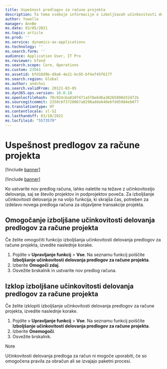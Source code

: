 ```yaml
---
title: Uspešnost predlogov za račune projekta
description: Ta tema vsebuje informacije o izboljšavah učinkovitosti delovanja predlogov računov za projekte.
author: Yowelle
manager: AnnBe
ms.date: 03/05/2021
ms.topic: article
ms.prod: ''
ms.service: dynamics-ax-applications
ms.technology: ''
ms.search.form: ''
audience: Application User, IT Pro
ms.reviewer: kfend
ms.search.scope: Core, Operations
ms.custom: 23561
ms.assetid: bfd18d9b-d9a6-4e21-bc95-bf4af45f617f
ms.search.region: Global
ms.author: andchoi
ms.search.validFrom: 20121-03-05
ms.dyn365.ops.version: 10.0.18
ms.openlocfilehash: 78c924cba8107471a5f8e6d6a38265890d32d72b
ms.sourcegitcommit: 2350c6f3728067a8298adde640e6fdd5984eb077
ms.translationtype: HT
ms.contentlocale: sl-SI
ms.lasthandoff: 03/10/2021
ms.locfileid: "5573579"
---
```

# <a name="project-invoice-proposal-performance"></a>Uspešnost predlogov za račune projekta

[!include [banner](../includes/banner.md)]

[!include [banner](../includes/preview-banner.md)]

Ko ustvarite nov predlog računa, lahko naletite na težave z učinkovitostjo delovanja, saj se število projektov in podprojektov poveča. Za izboljšanje učinkovitosti delovanja je na voljo funkcija, ki skrajša čas, potreben za izdelavo novega predloga računa za objavljene transakcije projekta.

## <a name="enable-project-invoice-proposal-performance-enhancement"></a>Omogočanje izboljšane učinkovitosti delovanja predlogov za račune projekta
Če želite omogočiti funkcijo izboljšanja učinkovitosti delovanja predlogov za račune projekta, izvedite naslednje korake.

1.  Pojdite v **Upravljanje funkcij** > **Vse**. Na seznamu funkcij poiščite **Izboljšanje učinkovitosti delovanja predlogov za račune projekta**.
2.  Izberite **Omogoči zdaj**.
3.  Osvežite brskalnik in ustvarite nov predlog računa.

## <a name="turn-off-project-invoice-proposal-performance-enhancement"></a>Izklop izboljšane učinkovitosti delovanja predlogov za račune projekta
Če želite izklopiti izboljšanje učinkovitosti delovanja predlogov za račune projekta, izvedite naslednje korake.

1.  Pojdite v **Upravljanje funkcij** > **Vse**. Na seznamu funkcij poiščite **Izboljšanje učinkovitosti delovanja predlogov za račune projekta**.
2.  Izberite **Onemogoči**.
3.  Osvežite brskalnik.

> [!NOTE]
> Učinkovitosti delovanja predloga za račun ni mogoče uporabiti, če so omogočena pravila za obračun ali se izvajajo paketni procesi.
